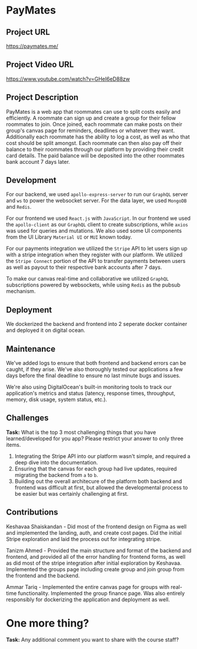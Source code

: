 # PayMates

## Project URL

https://paymates.me/

## Project Video URL 

https://www.youtube.com/watch?v=GHeI6eD88zw

## Project Description

PayMates is a web app that roommates can use to split costs easily and efficiently. A roommate can sign up and create a group for their fellow roommates to join. Once joined, each roommate can make posts on their group's canvas page for reminders, deadlines or whatever they want. Additionally each roommate has the ability to log a cost, as well as who that cost should be split amongst. Each roommate can then also pay off their balance to their roommates through our platform by providing their credit card details. The paid balance will be deposited into the other roommates bank account 7 days later. 

## Development

For our backend, we used `apollo-express-server` to run our `GraphQL` server and `ws` to power the websocket server. For the data layer, we used `MongoDB` and `Redis`.

For our frontend we used `React.js` with `JavaScript`. In our frontend we used the `apollo-client` as our `GraphQL` client to create subscriptions, while `axios` was used for queries and mutations. We also used some UI components from the UI Library `Material UI` or `MUI` known today. 

For our payments integration we utilized the `Stripe` API to let users sign up with a stripe integration when they register with our platform. We utilized the `Stripe Connect` portion of the API to transfer payments between users as well as payout to their respective bank accounts after 7 days. 

To make our canvas real-time and collaborative we utilized `GraphQL` subscriptions powered by websockets, while using `Redis` as the pubsub mechanism. 

## Deployment

We dockerized the backend and frontend into 2 seperate docker container and deployed it on digital ocean.

## Maintenance

We've added logs to ensure that both frontend and backend errors can be caught, if they arise. We've also thoroughly tested our applications a few days before the final deadline to ensure no last minute bugs and issues. 

We're also using DigitalOcean's built-in monitoring tools to track our application's metrics and status (latency, response times, throughput, memory, disk usage, system status, etc.).

## Challenges

**Task:** What is the top 3 most challenging things that you have learned/developed for you app? Please restrict your answer to only three items. 

1. Integrating the Stripe API into our platform wasn't simple, and required a deep dive into the documentation.
2. Ensuring that the canvas for each group had live updates, required migrating the backend from `a` to `b`.
3. Building out the overall architecure of the platform both backend and frontend was difficult at first, but allowed the developmental process to be easier but was certainly challenging at first.

## Contributions

Keshavaa Shaiskandan - Did most of the frontend design on Figma as well and implemented the landing, auth, and create cost pages. Did the initial Stripe exploration and laid the process out for integrating stripe.

Tanizm Ahmed - Provided the main structure and format of the backend and frontend, and provided all of the error handling for frontend forms, as well as did most of the stripe integration after initial exploration by Keshavaa. Implemented the groups page including create group and join group from the frontend and the backend.

Ammar Tariq - Implemented the entire canvas page for groups with real-time functionality. Implemented the group finance page. Was also entirely responsibly for dockerizing the application and deployment as well.


# One more thing? 

**Task:** Any additional comment you want to share with the course staff? 
